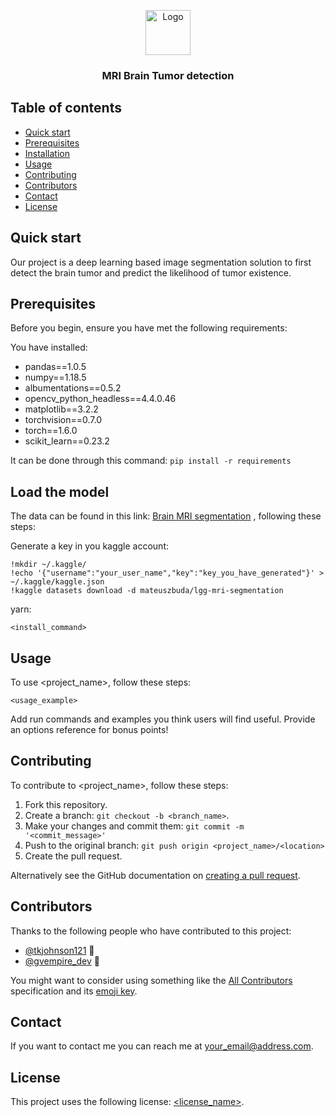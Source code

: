 <p align="center">
  <a href="https://example.com/">
    <img src="https://via.placeholder.com/72" alt="Logo" width=72 height=72>
  </a>

  <h3 align="center">MRI Brain Tumor detection </h3>

  <!--- <p align="center">
    Project name is a <utility/tool/feature> that allows <insert_target_audience> to do <action/task_it_does>.
    <br>
    <a href="https://reponame/issues/new?template=bug.md">Report bug</a>
    ·
    <a href="https://reponame/issues/new?template=feature.md&labels=feature">Request feature</a>
  </p>
</p> --->

<!--- These are examples. See https://shields.io for others or to customize this set of shields. You might want to include dependencies, project status and licence info here --->

<!--- ![GitHub repo size](https://img.shields.io/github/repo-size/tkjohnson121/shrt)
![GitHub contributors](https://img.shields.io/github/contributors/tkjohnson121/shrt)
![GitHub stars](https://img.shields.io/github/stars/tkjohnson121/shrt?style=social)
![GitHub forks](https://img.shields.io/github/forks/tkjohnson121/shrt?style=social)
![Twitter Follow](https://img.shields.io/twitter/follow/tkjohnson121?style=social) --->

## Table of contents

- [Quick start](#quick-start)
- [Prerequisites](#prerequisites)
- [Installation](#installation)
- [Usage](#usage)
- [Contributing](#contributing)
- [Contributors](#contributors)
- [Contact](#contact)
- [License](#license)

## Quick start
Our project is a deep learning based image segmentation solution to first detect the brain tumor and predict the likelihood of tumor existence.

## Prerequisites

Before you begin, ensure you have met the following requirements:

<!--- These are just example requirements. Add, duplicate or remove as required --->

You have installed:
  
* pandas==1.0.5
* numpy==1.18.5
* albumentations==0.5.2
* opencv_python_headless==4.4.0.46
* matplotlib==3.2.2
* torchvision==0.7.0
* torch==1.6.0
* scikit_learn==0.23.2

It can be done through this command: ```pip install -r requirements```
## Load the model

The data can be found in this link: <a href="https://www.kaggle.com/mateuszbuda/lgg-mri-segmentation
">Brain MRI segmentation</a>
, following these steps:

Generate a key in you kaggle account:

``` 
!mkdir ~/.kaggle/
!echo '{"username":"your_user_name","key":"key_you_have_generated"}' > ~/.kaggle/kaggle.json
!kaggle datasets download -d mateuszbuda/lgg-mri-segmentation

```

yarn:

```
<install_command>
```

## Usage

To use <project_name>, follow these steps:

```
<usage_example>
```

Add run commands and examples you think users will find useful. Provide
an options reference for bonus points!

## Contributing

<!--- If your README is long or you have some specific process or steps you want contributors to follow, consider creating a separate CONTRIBUTING.md file--->

To contribute to <project_name>, follow these steps:

1. Fork this repository.
2. Create a branch: `git checkout -b <branch_name>`.
3. Make your changes and commit them: `git commit -m '<commit_message>'`
4. Push to the original branch:
   `git push origin <project_name>/<location>`
5. Create the pull request.

Alternatively see the GitHub documentation on
[creating a pull request](https://help.github.com/en/github/collaborating-with-issues-and-pull-requests/creating-a-pull-request).

## Contributors

Thanks to the following people who have contributed to this project:

- [@tkjohnson121](https://github.com/tkjohnson121) 📖
- [@gvempire_dev](https://github.com/gvempire_dev) 📖

You might want to consider using something like the
[All Contributors](https://github.com/all-contributors/all-contributors)
specification and its
[emoji key](https://allcontributors.org/docs/en/emoji-key).

## Contact

If you want to contact me you can reach me at <your_email@address.com>.

## License

<!--- If you're not sure which open license to use see https://choosealicense.com/--->

This project uses the following license: [<license_name>](link).
